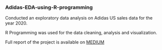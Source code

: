 ### Adidas-EDA-using-R-programming

Conducted an exploratory data analysis on Adidas US sales data for the year 2020.

R Programming was used for the data cleaning, analysis and visualization. 

Full report of the project is available on [MEDIUM](https://medium.com/@atollysamuel/exploratory-data-analysis-using-r-adidas-sales-b051666f0752)
